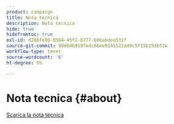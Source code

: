 ```yaml
---
product: campaign
title: Nota tecnica
description: Nota tecnica
hide: true
hidefromtoc: true
exl-id: d288fe86-0564-45f2-8777-606abdea531f
source-git-commit: 98d646919fedc66ee9145522ad0c5f15b25dbf2e
workflow-type: tm+mt
source-wordcount: '6'
ht-degree: 0%

---
```


# Nota tecnica {#about}

[Scarica la nota tecnica](guidelines.pdf)
